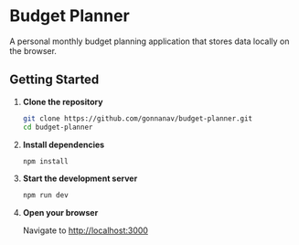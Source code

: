 # Budget Planner

A personal monthly budget planning application that stores data locally on the browser.

## Getting Started

1. **Clone the repository**

   ```bash
   git clone https://github.com/gonnanav/budget-planner.git
   cd budget-planner
   ```

2. **Install dependencies**

   ```bash
   npm install
   ```

3. **Start the development server**

   ```bash
   npm run dev
   ```

4. **Open your browser**

   Navigate to [http://localhost:3000](http://localhost:3000)
